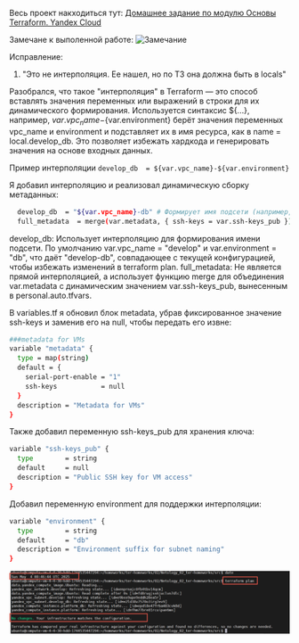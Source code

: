 Весь проект накходиться тут:
[Домашнее задание по модулю Основы Terraform. Yandex Cloud](https://github.com/koshnv/Netology_02_ter-homeworks)

Замечане к выполенной работе:
![Замечание](img/сorrection_work.png)

Исправление:

1) "Это не интерполяция. Ее нашел, но по ТЗ она должна быть в locals"

Разобрался, что такое "интерполяция" в Terraform — это способ вставлять значения переменных или выражений в строки для их динамического формирования. Используется синтаксис ${...}, например, ${var.vpc_name}-${var.environment} берёт значения переменных vpc_name и environment и подставляет их в имя ресурса, как в name = local.develop_db. Это позволяет избежать хардкода и генерировать значения на основе входных данных.

Пример интерполяции `develop_db  = ${var.vpc_name}-${var.environment}`

Я добавил интерполяцию и реализовал динамическую сборку метаданных:
```sh
  develop_db  = "${var.vpc_name}-db" # Формирует имя подсети (например, "develop-db")
  full_metadata  = merge(var.metadata, { ssh-keys = var.ssh-keys_pub }) #Для динамической сборки metadata
```
develop_db: Использует интерполяцию для формирования имени подсети. По умолчанию var.vpc_name = "develop" и var.environment = "db", что даёт "develop-db", совпадающее с текущей конфигурацией, чтобы избежать изменений в terraform plan.
full_metadata: Не является прямой интерполяцией, а использует функцию merge для объединения var.metadata с динамическим значением var.ssh-keys_pub, вынесенным в personal.auto.tfvars.


В variables.tf я обновил блок metadata, убрав фиксированное значение ssh-keys и заменив его на null, чтобы передать его извне:
```sh
###metadata for VMs
variable "metadata" {
  type = map(string)
  default = {
    serial-port-enable = "1"
    ssh-keys           = null
  }
  description = "Metadata for VMs"
}
```
Также добавил переменную ssh-keys_pub для хранения ключа:
```sh
variable "ssh-keys_pub" {
  type        = string
  default     = null
  description = "Public SSH key for VM access"
}
```
Добавил переменную environment для поддержки интерполяции:
```sh
variable "environment" {
  type        = string
  default     = "db"
  description = "Environment suffix for subnet naming"
}
```
![Интерполяция](img/Interpolation.png)
